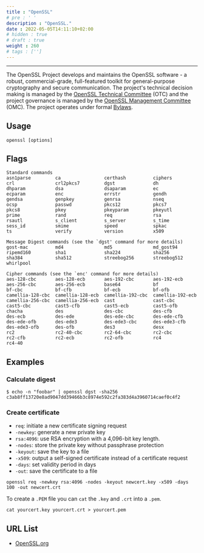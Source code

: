 ```yaml
---
title : "OpenSSL"
# pre : ' '
description : "OpenSSL."
date : 2022-05-05T14:11:10+02:00
# hidden : true
# draft : true
weight : 260
# tags : ['']
---
```


---

The OpenSSL Project develops and maintains the OpenSSL software - a robust, commercial-grade, full-featured toolkit for general-purpose cryptography and secure communication. The project's technical decision making is managed by the [OpenSSL Technical Committee](https://www.openssl.org/community/otc.html) (OTC) and the project governance is managed by the [OpenSSL Management Committee](https://www.openssl.org/community/omc.html) (OMC). The project operates under formal [Bylaws](https://www.openssl.org/policies/omc-bylaws.html).

## Usage

```plain
openssl [options]
```

## Flags

```plain
Standard commands
asn1parse         ca                certhash          ciphers           
crl               crl2pkcs7         dgst              dh                
dhparam           dsa               dsaparam          ec                
ecparam           enc               errstr            gendh             
gendsa            genpkey           genrsa            nseq              
ocsp              passwd            pkcs12            pkcs7             
pkcs8             pkey              pkeyparam         pkeyutl           
prime             rand              req               rsa               
rsautl            s_client          s_server          s_time            
sess_id           smime             speed             spkac             
ts                verify            version           x509              

Message Digest commands (see the `dgst' command for more details)
gost-mac          md4               md5               md_gost94         
ripemd160         sha1              sha224            sha256            
sha384            sha512            streebog256       streebog512       
whirlpool         

Cipher commands (see the `enc' command for more details)
aes-128-cbc       aes-128-ecb       aes-192-cbc       aes-192-ecb       
aes-256-cbc       aes-256-ecb       base64            bf                
bf-cbc            bf-cfb            bf-ecb            bf-ofb            
camellia-128-cbc  camellia-128-ecb  camellia-192-cbc  camellia-192-ecb  
camellia-256-cbc  camellia-256-ecb  cast              cast-cbc          
cast5-cbc         cast5-cfb         cast5-ecb         cast5-ofb         
chacha            des               des-cbc           des-cfb           
des-ecb           des-ede           des-ede-cbc       des-ede-cfb       
des-ede-ofb       des-ede3          des-ede3-cbc      des-ede3-cfb      
des-ede3-ofb      des-ofb           des3              desx              
rc2               rc2-40-cbc        rc2-64-cbc        rc2-cbc           
rc2-cfb           rc2-ecb           rc2-ofb           rc4               
rc4-40            
```

## Examples

### Calculate digest

```plain
$ echo -n "foobar" | openssl dgst -sha256
c3ab8ff13720e8ad9047dd39466b3c8974e592c2fa383d4a3960714caef0c4f2
```

### Create certificate

- `req`: initiate a new certificate signing request
- `-newkey`: generate a new private key
- `rsa:4096`: use RSA encryption with a 4,096-bit key length.
- `-nodes`: store the private key without passphrase protection
- `-keyout`: save the key to a file
- `-x509`: output a self-signed certificate instead of a certificate request
- `-days`: set validity period in days
- `-out`: save the certificate to a file

```plain
openssl req -newkey rsa:4096 -nodes -keyout newcert.key -x509 -days 100 -out newcert.crt
```

To create a `.PEM` file you can `cat` the `.key` and `.crt` into a `.pem`.

`cat yourcert.key yourcert.crt > yourcert.pem`

## URL List

- [OpenSSL.org](https://www.openssl.org/)
